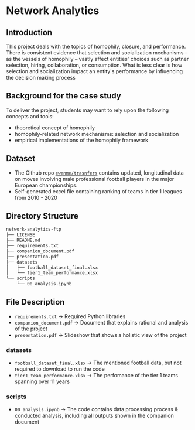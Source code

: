 # Network Analytics 

## Introduction
This project deals with the topics of homophily, closure, and
performance. There is consistent evidence that selection and socialization
mechanisms – as the vessels of homophily – vastly affect entities' choices
such as partner selection, hiring, collaboration, or consumption. What is less
clear is how selection and socialization impact an entity's performance by
influencing the decision making process

## Background for the case study
To deliver the project, students may want to rely upon the following concepts
and tools:
- theoretical concept of homophily
- homophily-related network mechanisms: selection and socialization
- empirical implementations of the homophily framework

## Dataset
* The Github repo [`ewenme/trasnfers`](https://github.com/ewenme/transfers)
contains updated, longitudinal data on moves involving male professional
football players in the major European championships.
* Self-generated excel file containing ranking of teams in tier 1 leagues
from 2010 - 2020 

## Directory Structure
``` bash
network-analytics-ftp
├── LICENSE
├── README.md
├── requirements.txt
├── companion_document.pdf
├── presentation.pdf
├── datasets
│   ├── football_dataset_final.xlsx
│   └── tier1_team_performance.xlsx
└── scripts
    └── 00_analysis.ipynb
```

## File Description
* ```requirements.txt``` -> Required Python libraries 
* ```companion_document.pdf``` -> Document that explains rational and analysis of the project
* ```presentation.pdf``` -> Slideshow that shows a holistic view of the project 
### datasets
* ```football_dataset_final.xlsx``` -> The mentioned football data, but not required to download to run the code
* ```tier1_team_performance.xlsx``` -> The perfomance of the tier 1 teams spanning over 11 years
### scripts
* ```00_analysis.ipynb``` -> The code contains data processing process & conducted analysis, including all outputs shown in the companion document


